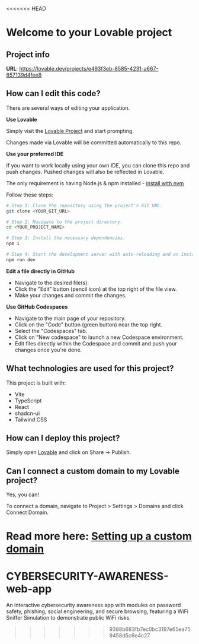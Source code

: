 <<<<<<< HEAD
# Welcome to your Lovable project

## Project info

**URL**: https://lovable.dev/projects/e493f3eb-8585-4231-a667-857139d4fee8

## How can I edit this code?

There are several ways of editing your application.

**Use Lovable**

Simply visit the [Lovable Project](https://lovable.dev/projects/e493f3eb-8585-4231-a667-857139d4fee8) and start prompting.

Changes made via Lovable will be committed automatically to this repo.

**Use your preferred IDE**

If you want to work locally using your own IDE, you can clone this repo and push changes. Pushed changes will also be reflected in Lovable.

The only requirement is having Node.js & npm installed - [install with nvm](https://github.com/nvm-sh/nvm#installing-and-updating)

Follow these steps:

```sh
# Step 1: Clone the repository using the project's Git URL.
git clone <YOUR_GIT_URL>

# Step 2: Navigate to the project directory.
cd <YOUR_PROJECT_NAME>

# Step 3: Install the necessary dependencies.
npm i

# Step 4: Start the development server with auto-reloading and an instant preview.
npm run dev
```

**Edit a file directly in GitHub**

- Navigate to the desired file(s).
- Click the "Edit" button (pencil icon) at the top right of the file view.
- Make your changes and commit the changes.

**Use GitHub Codespaces**

- Navigate to the main page of your repository.
- Click on the "Code" button (green button) near the top right.
- Select the "Codespaces" tab.
- Click on "New codespace" to launch a new Codespace environment.
- Edit files directly within the Codespace and commit and push your changes once you're done.

## What technologies are used for this project?

This project is built with:

- Vite
- TypeScript
- React
- shadcn-ui
- Tailwind CSS

## How can I deploy this project?

Simply open [Lovable](https://lovable.dev/projects/e493f3eb-8585-4231-a667-857139d4fee8) and click on Share -> Publish.

## Can I connect a custom domain to my Lovable project?

Yes, you can!

To connect a domain, navigate to Project > Settings > Domains and click Connect Domain.

Read more here: [Setting up a custom domain](https://docs.lovable.dev/tips-tricks/custom-domain#step-by-step-guide)
=======
# CYBERSECURITY-AWARENESS-web-app
An interactive cybersecurity awareness app with modules on password safety, phishing, social engineering, and secure browsing, featuring a WiFi Sniffer Simulation to demonstrate public WiFi risks.
>>>>>>> 9388b683fb7ec0bc3197e65ea759458d5c6e4c27
